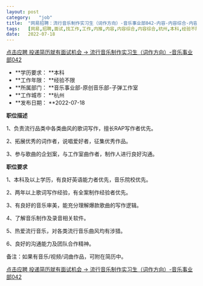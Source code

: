 ```yaml
---
layout:	post
category:	"job"
title:	"网易招聘：流行音乐制作实习生（词作方向）-音乐事业部042-内容-内容综合-内容综合-杭州本科经验不限"
tags:	[网易,招聘,面试,找工作,工作,内推,内容,内容综合,内容综合,杭州,本科,经验不限]
date:	2022-07-18
---
```


[点击应聘 投递简历就有面试机会 ->  流行音乐制作实习生（词作方向）-音乐事业部042](http://mobile.bole.netease.com/bole/boleDetail?id=34603&employeeId=346f03c3cda5f04c&key=all)



- **学历要求： **本科
- **工作年限： **经验不限
- **所属部门： **音乐事业部-原创音乐部-子弹工作室
- **工作城市： **杭州
- **发布日期： **2022-07-18



**职位描述**

1、负责流行品类中各类曲风的歌词写作，擅长RAP写作者优先。

2、拓展优秀的词作者，说唱爱好者，征集优秀作品。

3、参与歌曲的企划案，与工作室曲作者，制作人进行良好沟通。



**职位要求**

1、本科及以上学历，有良好英语能力者优先，音乐院校优先。

2、两年以上歌词写作经验，有全案制作经验者优先。

3、有良好的音乐审美，能充分理解爆款歌曲的写作逻辑。

4、了解音乐制作及录音相关软件。

5、热爱流行音乐，对各类流行音乐曲风均有涉猎。

6、良好的沟通能力及团队合作精神。

备注：如果有音乐/视频/词曲作品，可附在简历中。



[点击应聘 投递简历就有面试机会 ->  流行音乐制作实习生（词作方向）-音乐事业部042](http://mobile.bole.netease.com/bole/boleDetail?id=34603&employeeId=346f03c3cda5f04c&key=all)